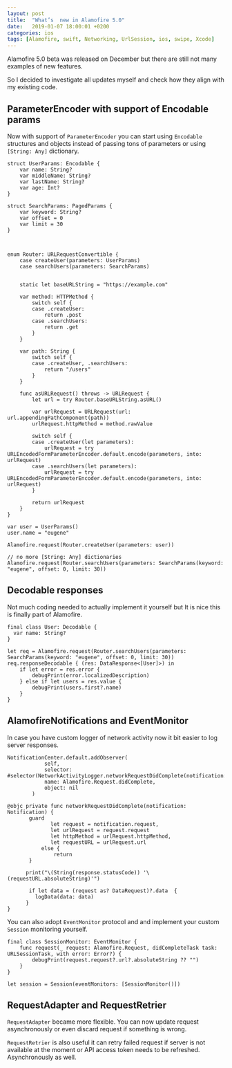 ```yaml
---
layout: post
title:  "What’s  new in Alamofire 5.0"
date:   2019-01-07 18:00:01 +0200
categories: ios
tags: [Alamofire, swift, Networking, UrlSession, ios, swipe, Xcode]
---
```


Alamofire 5.0 beta was released on December but there are still not many examples of new features.

So I decided to investigate all updates myself and check how they align with my existing code.


## ParameterEncoder with support of Encodable params

Now with support of `ParameterEncoder` you can start using `Encodable` structures and objects instead of passing tons of parameters or using `[String: Any]` dictionary.

```
struct UserParams: Encodable {
    var name: String?
    var middleName: String?
    var lastName: String?
    var age: Int?
}

struct SearchParams: PagedParams {
    var keyword: String?
    var offset = 0
    var limit = 30
}



enum Router: URLRequestConvertible {
    case createUser(parameters: UserParams)
    case searchUsers(parameters: SearchParams)


    static let baseURLString = "https://example.com"

    var method: HTTPMethod {
        switch self {
        case .createUser:
            return .post
        case .searchUsers:
            return .get
        }
    }

    var path: String {
        switch self {
        case .createUser, .searchUsers:
            return "/users"
        }
    }

    func asURLRequest() throws -> URLRequest {
        let url = try Router.baseURLString.asURL()

        var urlRequest = URLRequest(url: url.appendingPathComponent(path))
        urlRequest.httpMethod = method.rawValue

        switch self {
        case .createUser(let parameters):
            urlRequest = try URLEncodedFormParameterEncoder.default.encode(parameters, into: urlRequest)
        case .searchUsers(let parameters):
            urlRequest = try URLEncodedFormParameterEncoder.default.encode(parameters, into: urlRequest)
        }

        return urlRequest
    }
}
```


```
var user = UserParams()
user.name = "eugene"

Alamofire.request(Router.createUser(parameters: user))

// no more [String: Any] dictionaries
Alamofire.request(Router.searchUsers(parameters: SearchParams(keyword: "eugene", offset: 0, limit: 30))
```

## Decodable responses

Not much coding needed to actually implement it yourself but It is nice this is finally part of Alamofire.

```
final class User: Decodable {
  var name: String?
}

let req = Alamofire.request(Router.searchUsers(parameters: SearchParams(keyword: "eugene", offset: 0, limit: 30))
req.responseDecodable { (res: DataResponse<[User]>) in
    if let error = res.error {
        debugPrint(error.localizedDescription)
    } else if let users = res.value {
        debugPrint(users.first?.name)
    }
}
```



## AlamofireNotifications and EventMonitor

In case you have custom logger of network activity now it bit easier to log server responses.


```
NotificationCenter.default.addObserver(
            self,
            selector: #selector(NetworkActivityLogger.networkRequestDidComplete(notification:)),
            name: Alamofire.Request.didComplete,
            object: nil
        )
```

```
@objc private func networkRequestDidComplete(notification: Notification) {
       guard
              let request = notification.request,
              let urlRequest = request.request
              let httpMethod = urlRequest.httpMethod,
              let requestURL = urlRequest.url
           else {
               return
       }

      print("\(String(response.statusCode)) '\(requestURL.absoluteString)'")

       if let data = (request as? DataRequest)?.data  {
         logData(data: data)
      }       
}
```

You can also adopt `EventMonitor` protocol and and implement your custom `Session` monitoring yourself.

```
final class SessionMonitor: EventMonitor {
    func request(_ request: Alamofire.Request, didCompleteTask task: URLSessionTask, with error: Error?) {
        debugPrint(request.request?.url?.absoluteString ?? "")
    }
}

let session = Session(eventMonitors: [SessionMonitor()])
```


## RequestAdapter and RequestRetrier

`RequestAdapter` became more flexible. You can now update request asynchronously or even discard request if something is wrong.

`RequestRetrier` is also useful it can retry failed request if server is not available at the moment or API access token needs to be refreshed. Asynchronously as well.
